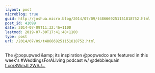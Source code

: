```yaml
---
layout: post
microblog: true
guid: http://joshua.micro.blog/2014/07/09/t486669251151818752.html
post_id: 41099
date: 2014-07-09T11:32:46+1100
lastmod: 2019-07-30T17:41:48+1100
type: post
url: /2014/07/09/t486669251151818752.html
---
```

The @popupwed &amp;amp; its inspiration @popwedco are featured in this week's #WeddingsForALiving podcast w/ @debbiequain [t.co/8WmJL2WSJ...](http://t.co/8WmJL2WSJd)
